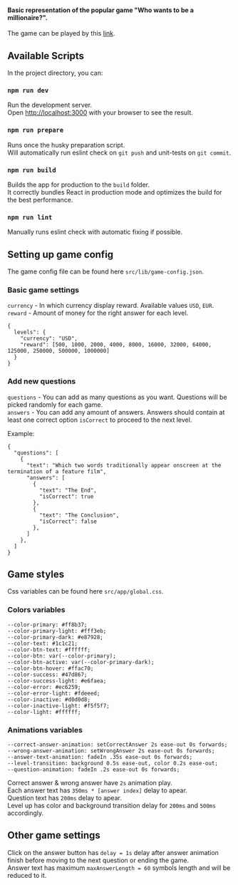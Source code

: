 #### Basic representation of the popular game "Who wants to be a millionaire?".

The game can be played by this [link](https://next-millionaire-game.vercel.app).

## Available Scripts

In the project directory, you can:

### `npm run dev`
Run the development server.\
Open [http://localhost:3000](http://localhost:3000) with your browser to see the result.

### `npm run prepare`
Runs once the husky preparation script.\
Will automatically run eslint check on `git push` and unit-tests on `git commit`.

### `npm run build`
Builds the app for production to the `build` folder.\
It correctly bundles React in production mode and optimizes the build for the best performance.

### `npm run lint`
Manually runs eslint check with automatic fixing if possible.


## Setting up game config

The game config file can be found here `src/lib/game-config.json`.

### Basic game settings

`currency` - In which currency display reward. Available values `USD`, `EUR`.\
`reward` - Amount of money for the right answer for each level.

```
{
  levels": {
    "currency": "USD",
    "reward": [500, 1000, 2000, 4000, 8000, 16000, 32000, 64000, 125000, 250000, 500000, 1000000]
  }
}
```

### Add new questions
`questions` - You can add as many questions as you want. Questions will be picked randomly for each game.\
`answers` - You can add any amount of answers. Answers should contain at least one correct option `isCorrect` to proceed to the next level.

Example:

```
{
  "questions": [
    {
      "text": "Which two words traditionally appear onscreen at the termination of a feature film",
      "answers": [
        {
          "text": "The End",
          "isCorrect": true
        },
        {
          "text": "The Conclusion",
          "isCorrect": false
        },
      ]
    },
  ]
}
```


## Game styles

Css variables can be found here `src/app/global.css`.

### Colors variables

```
--color-primary: #ff8b37;
--color-primary-light: #fff3eb;
--color-primary-dark: #e87928;
--color-text: #1c1c21;
--color-btn-text: #ffffff;
--color-btn: var(--color-primary);
--color-btn-active: var(--color-primary-dark);
--color-btn-hover: #ffac70;
--color-success: #47d867;
--color-success-light: #e6faea;
--color-error: #ec6259;
--color-error-light: #fdeeed;
--color-inactive: #d0d0d8;
--color-inactive-light: #f5f5f7;
--color-light: #ffffff;
```

### Animations variables

```
--correct-answer-animation: setCorrectAnswer 2s ease-out 0s forwards;
--wrong-answer-animation: setWrongAnswer 2s ease-out 0s forwards;
--answer-text-animation: fadeIn .35s ease-out 0s forwards;
--level-transition: background 0.5s ease-out, color 0.2s ease-out;
--question-animation: fadeIn .2s ease-out 0s forwards;
```

Correct answer & wrong answer have `2s` animation play.\
Each answer text has `350ms * [answer index]` delay to apear.\
Question text has `200ms` delay to apear.\
Level up has color and background transition delay for `200ms` and `500ms` accordingly.

## Other game settings

Click on the answer button has `delay = 1s` delay after answer animation finish before moving to the next question or ending the game.\
Answer text has maximum `maxAnswerLength = 60` symbols length and will be reduced to it.
